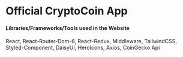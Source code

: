 # Official CryptoCoin App

#### Libraries/Frameworks/Tools used in the Website
React, React-Router-Dom-6, React-Redux, Middleware, TailwindCSS, Styled-Component, DaisyUI, HeroIcons, Axios, CoinGecko Api